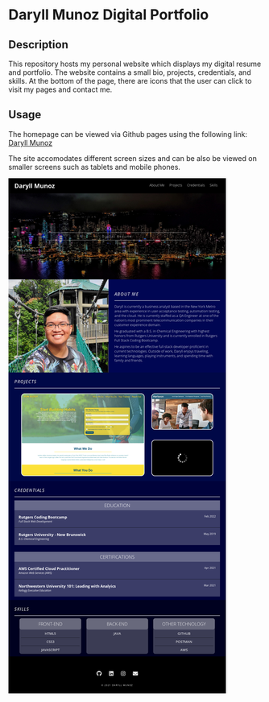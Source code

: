 # Daryll Munoz Digital Portfolio

## Description
This repository hosts my personal website which displays my digital resume and portfolio. The website contains a small bio, projects, credentials, and skills. At the bottom of the page, there are icons that the user can click to visit my pages and contact me.

## Usage
The homepage can be viewed via Github pages using the following link: [Daryll Munoz](https://djamz919.github.io/)

The site accomodates different screen sizes and can be also be viewed on smaller screens such as tablets and mobile phones.

![Screenshot of Digital Resume](assets/images/digital-resume-screenshot.png)